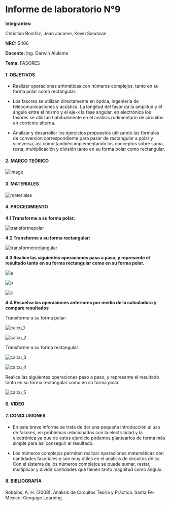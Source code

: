 # Informe de laboratorio N°9

**Integrantes:**

Christian Bonifaz, Jean Jacome, Kevin Sandoval

**NRC:** 5406

**Docente:** Ing. Darwin Alulema

**Tema:** FASORES

#### 1. OBJETIVOS

- Realizar operaciones aritméticas con números complejos, tanto en su forma polar como rectangular.
  
- Los fasores se utilizan directamente en óptica, ingeniería de telecomunicaciones y acústica. La longitud del fasor da la amplitud y el ángulo entre el mismo y el eje-x la fase angular, en electrónica los fasores se utilizan habitualmente en el análisis rudimentario de circuitos en corriente alterna.

- Analizar y desarrollar los ejercicios propuestos utilizando las fórmulas de conversión correspondiente para pasar de rectangular a polar y viceversa, así como también implementando los conceptos sobre suma, resta, multiplicación y división tanto en su forma polar como rectangular.

#### 2. MARCO TEÓRICO

![image](https://user-images.githubusercontent.com/85208164/133141712-dd039da9-c233-41e6-b633-a2d51894daf4.png)


#### 3. MATERIALES

![materiales](https://user-images.githubusercontent.com/84586968/132929028-ed951885-aa15-415e-88bd-b5805adbe940.PNG)


#### 4. PROCEDIMIENTO

**4.1 Transforme a su forma polar:** 

![transformepolar](https://user-images.githubusercontent.com/84586968/132929001-b42660e0-aa4a-453b-b4c3-6eaac647c13f.PNG)

**4.2 Transforme a su forma rectangular:**

![transformerectangular](https://user-images.githubusercontent.com/84586968/132929003-70f17a81-f21a-43b3-85f6-ccaefe8ec3e4.PNG)

**4.3 Realice las siguientes operaciones paso a paso, y represente el resultado tanto en su forma rectangular como en su forma polar.**

![a](https://user-images.githubusercontent.com/84586968/132929005-ce60dd7c-7249-4593-86f0-9ac68fee5037.PNG)

![b](https://user-images.githubusercontent.com/84586968/132929012-7ed0e5cf-e9c5-4cf5-a667-15756c6a2ed0.PNG)

![c](https://user-images.githubusercontent.com/84586968/132929015-65b02625-e4b3-4adf-929d-7e2294aa5a04.PNG)

**4.4 Resuelva las operaciones anteriores por medio de la calculadora y compare resultados**

Transforme a su forma polar:

![calcu_1](https://user-images.githubusercontent.com/84586968/132929017-ec67ea6d-12d8-4c66-9be6-968ca8f4d532.PNG)

![calcu_2](https://user-images.githubusercontent.com/84586968/132929019-626275b7-9a84-4bf1-bef9-097a8bd2a09a.PNG)

Transforme a su forma rectangular:

![calcu_3](https://user-images.githubusercontent.com/84586968/132929020-5865f19b-5403-4bee-bfe0-05efde8516b0.PNG)

![calcu_4](https://user-images.githubusercontent.com/84586968/132929025-d051b9a8-a673-4327-94fd-52b378b27f14.PNG)

Realice las siguientes operaciones paso a paso, y represente el resultado tanto en su forma rectangular como en su forma polar.

![calcu_5](https://user-images.githubusercontent.com/84586968/132929027-aa7222cf-c7f1-4e07-900f-6d7956abd803.PNG)

#### 6. VIDEO

#### 7. CONCLUSIONES

- En este breve informe se trata de dar una pequeña introducción al uso de fasores, en problemas relacionados con la electricidad y la electrónica ya que de estos ejercicio podemos plantearlos de forma más simple para así conseguir el resultado.

- Los números complejos permiten realizar operaciones matemáticas con cantidades fasoriales y son muy útiles en el análisis de circuitos de ca. Con el sistema de los números complejos se puede sumar, restar, multiplicar y dividir cantidades que tienen tanto magnitud como ángulo.

#### 8. BIBLIOGRAFÍA

Robbins, A. H. (2008). Análisis de Circuitos Teoría y Práctica. Santa Fe-México: Cengage Learning.

